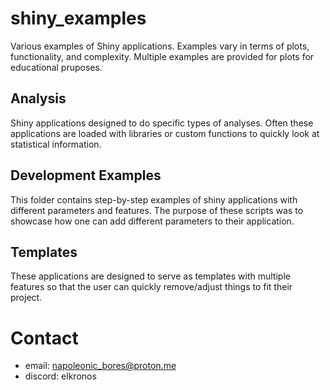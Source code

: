 # shiny_examples
 Various examples of Shiny applications. Examples vary in terms of plots, functionality, and complexity. Multiple examples are provided for plots for educational pruposes.

## Analysis
Shiny applications designed to do specific types of analyses. Often these applications are loaded with libraries or custom functions to quickly look at statistical information.

## Development Examples
This folder contains step-by-step examples of shiny applications with different parameters and features. The purpose of these scripts was to showcase how one can add different parameters to their application.

## Templates
These applications are designed to serve as templates with multiple features so that the user can quickly remove/adjust things to fit their project.

# Contact
- email: napoleonic_bores@proton.me
- discord: elkronos
